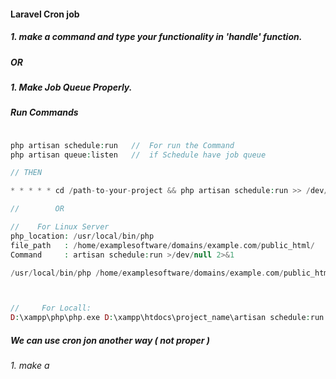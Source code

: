 #### Laravel Cron job 
 ##### 1. make a command and type your functionality in 'handle' function.
 ##### OR
 ##### 1. Make Job Queue Properly.
##### Run Commands
```php

php artisan schedule:run   //  For run the Command
php artisan queue:listen   //  if Schedule have job queue

// THEN 

* * * * * cd /path-to-your-project && php artisan schedule:run >> /dev/null 2>&1

//        OR

//    For Linux Server
php_location: /usr/local/bin/php
file_path   : /home/examplesoftware/domains/example.com/public_html/
Command     : artisan schedule:run >/dev/null 2>&1

/usr/local/bin/php /home/examplesoftware/domains/example.com/public_html/artisan schedule:run >/dev/null 2>&1



//     For Locall:
D:\xampp\php\php.exe D:\xampp\htdocs\project_name\artisan schedule:run

```


##### We can use cron jon another way ( not proper )
###### 1. make a 

